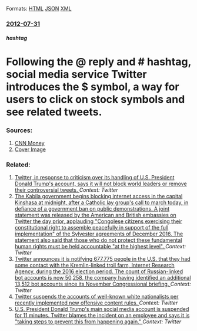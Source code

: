 
Formats: [HTML](/news/2012/07/31/following-the-reply-and-hashtag-social-media-service-twitter-introduces-the-symbol-a-way-for-users-to-click-on-stock-symbols-and-see.html)  [JSON](/news/2012/07/31/following-the-reply-and-hashtag-social-media-service-twitter-introduces-the-symbol-a-way-for-users-to-click-on-stock-symbols-and-see.json)  [XML](/news/2012/07/31/following-the-reply-and-hashtag-social-media-service-twitter-introduces-the-symbol-a-way-for-users-to-click-on-stock-symbols-and-see.xml)  

### [2012-07-31](/news/2012/07/31/index.md)

##### hashtag
# Following the @ reply and # hashtag, social media service Twitter introduces the $ symbol, a way for users to click on stock symbols and see related tweets. 




### Sources:

1. [CNN Money](http://money.cnn.com/2012/07/31/technology/twitter-cashtag/index.htm?source=googleplus)
1. [Cover Image](http://i2.cdn.turner.com/money/2012/07/31/technology/twitter-cashtag/twitter-cashtags.01.jpg)

### Related:

1. [Twitter, in response to criticism over its handling of U.S. President Donald Trump's account, says it will not block world leaders or remove their controversial tweets. ](/news/2018/01/5/twitter-in-response-to-criticism-over-its-handling-of-u-s-president-donald-trump-s-account-says-it-will-not-block-world-leaders-or-remove.md) _Context: Twitter_
2. [The Kabila government begins blocking internet access in the capital Kinshasa at midnight, after a Catholic lay group's call to march today, in defiance of a government ban on public demonstrations. A joint statement was released by the American and British embassies on Twitter the day prior, applauding "Congolese citizens exercising their constitutional right to assemble peacefully in support of the full implementation" of the Sylvester agreements of December 2016. The statement also said that those who do not protect these fundamental human rights must be held accountable "at the highest level". ](/news/2018/01/21/the-kabila-government-begins-blocking-internet-access-in-the-capital-kinshasa-at-midnight-after-a-catholic-lay-group-s-call-to-march-today.md) _Context: Twitter_
3. [Twitter announces it is notifying 677,775 people in the U.S. that they had some contact with the Kremlin-linked troll farm, Internet Research Agency, during the 2016 election period. The count of Russian-linked bot accounts is now 50,258, the company having identified an additional 13,512 bot accounts since its November Congressional briefing. ](/news/2018/01/19/twitter-announces-it-is-notifying-677-775-people-in-the-u-s-that-they-had-some-contact-with-the-kremlin-linked-troll-farm-internet-researc.md) _Context: Twitter_
4. [Twitter suspends the accounts of well-known white nationalists per recently implemented new offensive content rules. ](/news/2017/12/18/twitter-suspends-the-accounts-of-well-known-white-nationalists-per-recently-implemented-new-offensive-content-rules.md) _Context: Twitter_
5. [U.S. President Donald Trump's main social media account is suspended for 11 minutes. Twitter blames the incident on an employee and says it is "taking steps to prevent this from happening again." ](/news/2017/11/2/u-s-president-donald-trump-s-main-social-media-account-is-suspended-for-11-minutes-twitter-blames-the-incident-on-an-employee-and-says-it.md) _Context: Twitter_
